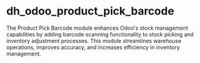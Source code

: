 # dh_odoo_product_pick_barcode
 The Product Pick Barcode module enhances Odoo's stock management capabilities by adding barcode scanning functionality to stock picking and inventory adjustment processes. This module streamlines warehouse operations, improves accuracy, and increases efficiency in inventory management.
